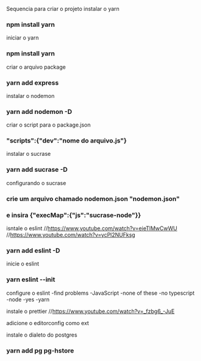 Sequencia para criar o projeto
instalar o yarn
### npm install yarn

iniciar o yarn
### npm install yarn

criar o arquivo package
### yarn add express

instalar o nodemon
### yarn add nodemon -D

criar o script para o package.json
### "scripts":{"dev":"nome do arquivo.js"}

instalar o sucrase
### yarn add sucrase -D

configurando o sucrase
### crie um arquivo chamado nodemon.json "nodemon.json"
### e insira {"execMap":{"js":"sucrase-node"}}

isntale o eslint
//https://www.youtube.com/watch?v=eieTlMwCwWU
//https://www.youtube.com/watch?v=ycPl2NUFksg
### yarn add eslint -D

inicie o eslint
### yarn eslint --init

configure o eslint
  -find problems
	-JavaScript
	-none of these
	-no typescript
	-node
	-yes
	-yarn

instale o prettier
//https://www.youtube.com/watch?v=_fzbg6_-JuE

adicione o editorconfig como ext

instale o dialeto do postgres
### yarn add pg pg-hstore



